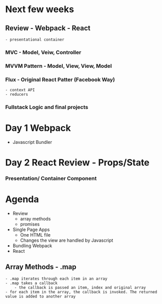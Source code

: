 # Next few weeks 
## Review - Webpack - React 
    - presentational container 
### MVC - Model, Veiw, Controller 
### MVVM Pattern - Model, View, View, Model 
### Flux - Original React Patter (Facebook Way)
    - context API 
    - reducers 
### Fullstack Logic and final projects 

# Day 1 Webpack 
- Javascript Bundler 

# Day 2 React Review - Props/State 
### Presentation/ Container Component 


# Agenda 
- Review 
    - array methods 
    - promises 
- Single Page Apps 
    - One HTML file 
    - Changes the view are handled by Javascript 
- Bundling Webpack 
- React

## Array Methods - .map 
    - .map iterates through each item in an array 
    - .map takes a callback 
        - the callback is passed an item, index and original array 
    - for each item in the array, the callback is invoked. The returned value is added to another array 


